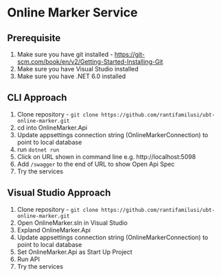 # Online Marker Service

## Prerequisite
1. Make sure you have git installed - https://git-scm.com/book/en/v2/Getting-Started-Installing-Git
2. Make sure you have Visual Studio installed
3. Make sure you have .NET 6.0 installed

## CLI Approach
1. Clone repository - ```git clone https://github.com/rantifamilusi/ubt-online-marker.git```
2. cd into OnlineMarker.Api 
3. Update appsettings connection string (OnlineMarkerConnection) to point to local database
4. run ```dotnet run```
5. Click on URL shown in command line e.g. http://localhost:5098
6. Add ```/swagger``` to the end of URL to show Open Api Spec
7. Try the services


## Visual Studio Approach
1. Clone repository - ```git clone https://github.com/rantifamilusi/ubt-online-marker.git```
2. Open OnlineMarker.sln in Visual Studio
3. Expland OnlineMarker.Api
4. Update appsettings connection string (OnlineMarkerConnection) to point to local database
5. Set OnlineMarker.Api as Start Up Project
6. Run API
7. Try the services
